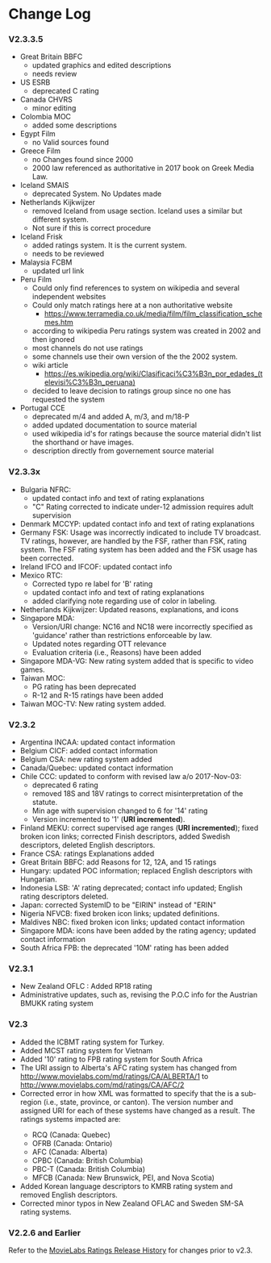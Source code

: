  
# Change Log

### V2.3.3.5
* Great Britain BBFC
  * updated graphics and edited descriptions
  * needs review
* US ESRB
  * deprecated C rating
* Canada CHVRS
  * minor editing
* Colombia MOC
  * added some descriptions
* Egypt Film
  * no Valid sources found
* Greece Film
  * no Changes found since 2000
  * 2000 law referenced as authoritative in 2017 book on Greek Media Law.
* Iceland SMAIS
  * deprecated System.  No Updates made
* Netherlands Kijkwijzer
  * removed Iceland from usage section.  Iceland uses a similar but different system.
  * Not sure if this is correct procedure
* Iceland Frisk
  * added ratings system. It is the current system.
  * needs to be reviewed
* Malaysia FCBM
  * updated url link
* Peru Film
  * Could only find references to system on wikipedia and several independent websites
  * Could only match ratings here at a non authoritative website
    * https://www.terramedia.co.uk/media/film/film_classification_schemes.htm
  * according to wikipedia Peru ratings system was created in 2002 and then ignored
  * most channels do not use ratings
  * some channels use their own version of the the 2002 system.
  * wiki article
    * https://es.wikipedia.org/wiki/Clasificaci%C3%B3n_por_edades_(televisi%C3%B3n_peruana)
  * decided to leave decision to ratings group since no one has requested the system
* Portugal CCE
  * deprecated m/4 and added A, m/3, and m/18-P
  * added updated documentation to source material
  * used wikipedia id's for ratings because the source material didn't list the shorthand or have images.
  * description directly from governement source material

### V2.3.3x

* Bulgaria NFRC:
  * updated contact info and text of rating explanations
  * "C" Rating corrected to indicate under-12 admission requires adult supervision
* Denmark MCCYP: updated contact info and text of rating explanations
* Germany FSK: Usage was incorrectly indicated to include TV broadcast. TV ratings,
however, are handled by the FSF, rather than FSK, rating system.
The FSF rating system has been added and the FSK usage has been corrected.
* Ireland IFCO and IFCOF: updated contact info
* Mexico RTC:
  * Corrected typo re label for 'B' rating
  * updated contact info and text of rating explanations
  * added clarifying note regarding use of color in labeling.
* Netherlands Kijkwijzer: Updated reasons, explanations, and icons
* Singapore MDA: 
  * Version/URI change: NC16 and NC18 were incorrectly specified as 'guidance' rather than restrictions enforceable by law.
  * Updated notes regarding OTT relevance
  * Evaluation criteria (i.e., Reasons) have been added
* Singapore MDA-VG: New rating system added that is specific to video games.
* Taiwan MOC: 
  * PG rating has been deprecated
  * R-12 and R-15 ratings have been added
* Taiwan MOC-TV: New rating system added.

### V2.3.2

* Argentina INCAA: updated contact information
* Belgium CICF: added contact information
* Belgium CSA: new rating system added
* Canada/Quebec: updated contact information
* Chile CCC: updated to conform with revised law a/o 2017-Nov-03:
  * deprecated 6 rating
  * removed 18S and 18V ratings to correct misinterpretation of the statute.
  * Min age with supervision changed  to 6 for '14' rating
  * Version incremented to '1' (**URI incremented**).
* Finland MEKU: correct supervised age ranges (**URI incremented**); fixed broken icon links; corrected Finish descriptors, added Swedish descriptors, deleted English descriptors.
* France CSA: ratings Explanations added
* Great Britain BBFC: add Reasons for 12, 12A, and 15 ratings
* Hungary: updated POC information; replaced English descriptors with Hungarian.
* Indonesia LSB: 'A' rating deprecated; contact info updated; English rating descriptors deleted.
* Japan: corrected SystemID to be "EIRIN" instead of "ERIN"
* Nigeria NFVCB: fixed broken icon links; updated definitions.
* Maldives NBC: fixed broken icon links; updated contact information
* Singapore MDA: icons have been added by the rating agency; updated contact information
* South Africa FPB: the deprecated '10M' rating has been added

### V2.3.1

* New Zealand OFLC : Added RP18 rating
* Administrative updates, such as, revising the P.O.C info for the Austrian BMUKK rating system

### V2.3
* Added the ICBMT rating system for Turkey.
* Added MCST rating system for Vietnam
* Added '10' rating to FPB rating system for South Africa
* The URI assign to Alberta's AFC rating system has changed from http://www.movielabs.com/md/ratings/CA/ALBERTA/1 to http://www.movielabs.com/md/ratings/CA/AFC/2
* Corrected error in how XML was formatted to specify that the <AdoptiveRegion> is a sub-region (i.e., state, province, or canton). The version number and
 assigned URI for each of these systems have changed as a result. The ratings systems impacted are:
  * RCQ (Canada: Quebec)
  * OFRB (Canada: Ontario)
  * AFC (Canada: Alberta)
  * CPBC (Canada: British Columbia)
  * PBC-T (Canada: British Columbia)
  * MFCB (Canada: New Brunswick, PEI, and Nova Scotia)
* Added Korean language descriptors to KMRB rating system and removed English descriptors.
* Corrected minor typos in New Zealand OFLAC and Sweden SM-SA rating systems.

### V2.2.6 and Earlier
Refer to the [MovieLabs Ratings Release History](http://movielabs.com/md/ratings/history.html) for changes prior to v2.3.